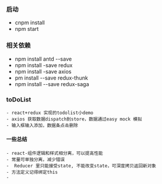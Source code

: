 ### 启动
- cnpm install 
- npm start 

### 相关依赖
- npm install antd --save
- npm install -save redux
- npm install -save axios
- pm install --save redux-thunk
- npm install --save redux-saga

### toDoList
    - react+redux 实现的todolist小demo
    - axios 获取数据dispatch到store，数据通过easy mock 模拟
    - 输入框输入添加，数据条点击删除

#### 一些总结 
    - react-组件逻辑和样式相分离，可以提高性能
    - 常量可单独分离，减少错误
    -  Reducer 里只能接受state, 不能改变state，可深度拷贝返回新对象
    - 方法定义记得绑定this
    - 